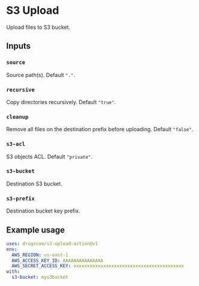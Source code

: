 # S3 Upload

Upload files to S3 bucket.

## Inputs

### `source`

Source path(s). Default `"."`.

### `recursive`

Copy directories recursively. Default `"true"`.

### `cleanup`

Remove all files on the destination prefix before uploading. Default `"false"`.

### `s3-acl`

S3 objects ACL. Default `"private"`.

### `s3-bucket`

Destination S3 bucket.

### `s3-prefix`

Destination bucket key prefix.

## Example usage

```yaml
uses: drugscom/s3-upload-action@v1
env:
  AWS_REGION: us-east-1
  AWS_ACCESS_KEY_ID: AAAAAAAAAAAAAAA
  AWS_SECRET_ACCESS_KEY: xxxxxxxxxxxxxxxxxxxxxxxxxxxxxxxxxxxxxxxxx
with:
  s3-bucket: mys3bucket
```